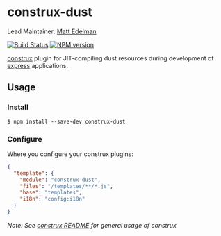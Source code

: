 # construx-dust

Lead Maintainer: [Matt Edelman](https://github.com/grawk)

[![Build Status](https://travis-ci.org/krakenjs/construx-dust.svg?branch=master)](https://travis-ci.org/krakenjs/construx-dust)
[![NPM version](https://badge.fury.io/js/construx-dust.png)](http://badge.fury.io/js/construx-dust)

[construx](https://github.com/krakenjs/construx) plugin for JIT-compiling dust resources during development of [express](http://expressjs.com/) applications.

## Usage

### Install

```shell
$ npm install --save-dev construx-dust
```

### Configure

Where you configure your construx plugins:

```json
{
  "template": {
    "module": "construx-dust",
    "files": "/templates/**/*.js",
    "base": "templates",
    "i18n": "config:i18n"
  }
}
```

_Note: See [construx README](https://github.com/krakenjs/construx/blob/master/README.md) for general usage of construx_

